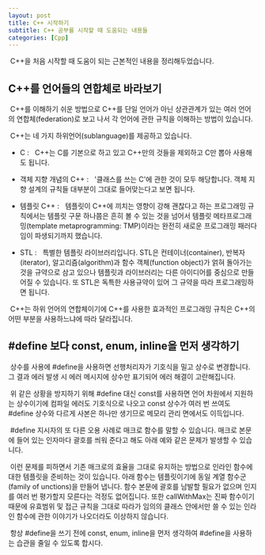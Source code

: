 ```yaml
---
layout: post
title: C++ 시작하기
subtitle: C++ 공부를 시작할 때 도움되는 내용들
categories: [Cpp]
---
```


&nbsp;C++을 처음 시작할 때 도움이 되는 근본적인 내용을 정리해두었습니다.
<h2 class="section-heading">C++를 언어들의 연합체로 바라보기</h2>
&nbsp;C++를 이해하기 쉬운 방법으로 C++를 단일 언어가 아닌 상관관계가 있는 여러 언어의 연합체(federation)로 보고 나서 각 언어에 관한 규칙을 이해하는 방법이 있습니다.


&nbsp;C++는 네 가지 하위언어(sublanguage)를 제공하고 있습니다.
- C&nbsp;:&nbsp;&nbsp;&nbsp;C++는 C를 기본으로 하고 있고 C++만의 것들을 제외하고 C만 뽑아 사용해도 됩니다.

- 객체 지향 개념의 C++&nbsp;:&nbsp;&nbsp;&nbsp;'클래스를 쓰는 C'에 관한 것이 모두 해당합니다. 객체 지향 설계의 규칙들 대부분이 그대로 들어맞는다고 보면 됩니다.

- 템플릿 C++&nbsp;:&nbsp;&nbsp;&nbsp;템플릿이 C++에 끼치는 영향이 강해 괜찮다고 하는 프로그래밍 규칙에서는 템플릿 구문 하나쯤은 흔히 볼 수 있는 것을 넘어서 템플릿 메타프로그래밍(template metaprogramming: TMP)이라는 완전히 새로운 프로그래밍 패러다임이 파생되기까지 했습니다.

- STL&nbsp;:&nbsp;&nbsp;&nbsp;특별한 템플릿 라이브러리입니다. STL은 컨테이너(container), 반복자(iterator), 알고리즘(algorithm)과 함수 객체(function object)가 얽혀 돌아가는 것을 규약으로 삼고 있으나 템플릿과 라이브러리는 다른 아이디어를 중심으로 만들어질 수 있습니다. 또 STL은 독특한 사용규약이 있어 그 규약을 따라 프로그래밍하면 됩니다.

&nbsp;C++는 하위 언어의 연합체이기에 C++를 사용한 효과적인 프로그래밍 규칙은 C++의 어떤 부분을 사용하느냐에 따라 달라집니다.

<h2 class="section-heading">#define 보다 const, enum, inline을 먼저 생각하기</h2>
&nbsp;상수를 사용에 #define을 사용하면 선행처리자가 기호식을 밀고 상수로 변경합니다. 그 결과 에러 발생 시 에러 메시지에 상수만 표기되어 에러 해결이 고란해집니다.  

&nbsp;위 같은 상황을 방지하기 위해 #define 대신 const를 사용하면 언어 차원에서 지원하는 상수이기에 컴파일 에러도 기호식으로 나오고 const 상수가 여러 번 쓰여도 #define 상수와 다르게 사본은 하나만 생기므로 메모리 관리 면에서도 이득입니다.
<script src="https://gist.github.com/H0Kyun/1adef11a9a47e2c75f113eeedf3e8b38.js"></script>  

&nbsp;#define 지시자의 또 다른 오용 사례로 매크로 함수를 말할 수 있습니다. 매크로 본문에 들어 있는 인자마다 괄호를 씌워 준다고 해도 아래 예와 같은 문제가 발생할 수 있습니다.
<script src="https://gist.github.com/H0Kyun/34fd7257d070bf34bfc3e8bb78c18af0.js"></script>

&nbsp;이런 문제를 피하면서 기존 매크로의 효율을 그대로 유지하는 방법으로 인라인 함수에 대한 템플릿을 준비하는 것이 있습니다. 아래 함수는 템플릿이기에 동일 계열 함수군(family of unctions)을 만들어 냅니다. 함수 본문에 괄호를 남발할 필요가 없으며 인지를 여러 번 평가할지 모른다는 걱정도 없어집니다. 또한 callWithMax는 진짜 함수이기 때문에 유효범위 및 접근 규칙을 그대로 따라가 임의의 클래스 안에서만 쓸 수 있는 인라인 함수에 관한 이야기가 나오더라도 이상하지 않습니다. 
<script src="https://gist.github.com/H0Kyun/55c422eff1ffdafb9567a382ed7a0bb2.js"></script>

&nbsp;항상 #define을 쓰기 전에 const, enum, inline을 먼저 생각하여 #define을 사용하는 습관을 줄일 수 있도록 합시다.